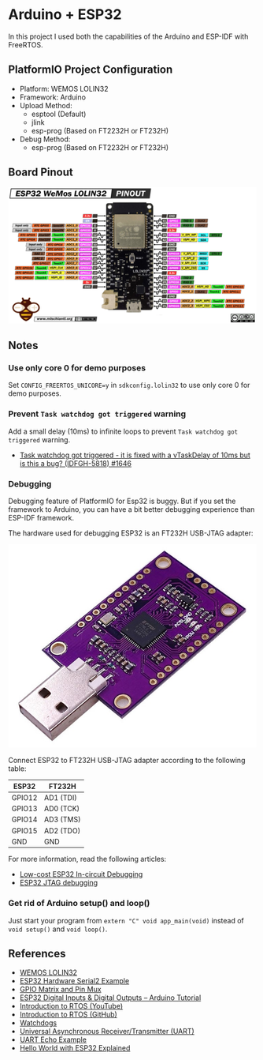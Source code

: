 # Arduino + ESP32

In this project I used both the capabilities of the Arduino and ESP-IDF with FreeRTOS.

## PlatformIO Project Configuration

- Platform: WEMOS LOLIN32
- Framework: Arduino
- Upload Method:
  - esptool (Default)
  - jlink
  - esp-prog (Based on FT2232H or FT232H)
- Debug Method:
  - esp-prog (Based on FT2232H or FT232H)


## Board Pinout

![](assets/esp32-lolin32.png)

## Notes

### Use only core 0 for demo purposes

Set `CONFIG_FREERTOS_UNICORE=y` in `sdkconfig.lolin32` to use only core 0 for demo purposes.

### Prevent `Task watchdog got triggered` warning

Add a small delay (10ms) to infinite loops to prevent `Task watchdog got triggered` warning.

- [Task watchdog got triggered - it is fixed with a vTaskDelay of 10ms but is this a bug? (IDFGH-5818) #1646](https://github.com/espressif/esp-idf/issues/1646)

### Debugging

Debugging feature of PlatformIO for Esp32 is buggy. But if you set the framework to Arduino, you can have a bit better
debugging experience than ESP-IDF framework.

The hardware used for debugging ESP32 is an FT232H USB-JTAG adapter:

![](assets/ft232h.jpg)

Connect ESP32 to FT232H USB-JTAG adapter according to the following table:

| ESP32  | FT232H    |
| ------ | --------- |
| GPIO12 | AD1 (TDI) |
| GPIO13 | AD0 (TCK) |
| GPIO14 | AD3 (TMS) |
| GPIO15 | AD2 (TDO) |
| GND    | GND       |

For more information, read the following articles:

- [Low-cost ESP32 In-circuit Debugging](https://medium.com/@manuel.bl/low-cost-esp32-in-circuit-debugging-dbbee39e508b)
- [ESP32 JTAG debugging](https://nodemcu.readthedocs.io/en/dev-esp32/debug/)


### Get rid of Arduino setup() and loop()

Just start your program from `extern "C" void app_main(void)` instead of `void setup()` and `void loop()`.

## References

- [WEMOS LOLIN32](https://docs.platformio.org/en/latest/boards/espressif32/lolin32.html)
- [ESP32 Hardware Serial2 Example](https://circuits4you.com/2018/12/31/esp32-hardware-serial2-example/)
- [GPIO Matrix and Pin Mux](https://espressif-docs.readthedocs-hosted.com/projects/arduino-esp32/en/latest/tutorials/io_mux.html)
- [ESP32 Digital Inputs & Digital Outputs – Arduino Tutorial](https://deepbluembedded.com/esp32-digital-inputs-outputs-arduino/)
- [Introduction to RTOS (YouTube)](https://www.youtube.com/watch?v=F321087yYy4&list=PLEBQazB0HUyQ4hAPU1cJED6t3DU0h34bz)
- [Introduction to RTOS (GitHub)](https://github.com/ShawnHymel/introduction-to-rtos)
- [Watchdogs](https://docs.espressif.com/projects/esp-idf/en/latest/esp32/api-reference/system/wdts.html)
- [Universal Asynchronous Receiver/Transmitter (UART)](https://docs.espressif.com/projects/esp-idf/en/latest/esp32/api-reference/peripherals/uart.html)
- [UART Echo Example](https://github.com/espressif/esp-idf/tree/master/examples/peripherals/uart/uart_echo)
- [Hello World with ESP32 Explained](https://exploreembedded.com/wiki/Hello_World_with_ESP32_Explained)
